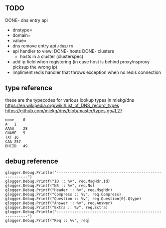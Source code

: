 TODO
------
DONE- dns entry api
  - dnstype=
  - domain=
  - value=
- dns remove entry api `/dns/rm`
- api handler to view:
  DONE- hosts
  DONE- clusters
  - hosts in a cluster (clusterspec)
- add ip field when registering (in case host is behind proxy/nsproxy picksup the wrong ip)
- impliment redis handler that throws exception when no redis connection

type reference
--------------
these are the typecodes for various lookup types in miekg/dns  
https://en.wikipedia.org/wiki/List_of_DNS_record_types  
https://github.com/miekg/dns/blob/master/types.go#L27  

```
none	0
A	1
AAAA	28
CNAME	5
TXT	16
CAA	257
DHCID	49
```

debug reference
---------------
```
glogger.Debug.Println("---------------------------------------------------------")
glogger.Debug.Printf("ID :: %v", req.MsgHdr.Id)
glogger.Debug.Printf("NS :: %v", req.Ns)
glogger.Debug.Printf("Header :: %v", req.MsgHdr)
glogger.Debug.Printf("Compress :: %v", req.Compress)
glogger.Debug.Printf("Question :: %v", req.Question[0].Qtype)
glogger.Debug.Printf("Answer :: %v", req.Answer)
glogger.Debug.Printf("Extra :: %v", req.Extra)
glogger.Debug.Println("---------------------------------------------------------")
glogger.Debug.Printf("Req :: %v", req)
```
